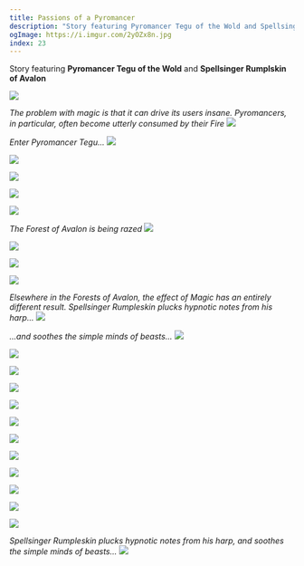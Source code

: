 ```yaml
---
title: Passions of a Pyromancer
description: "Story featuring Pyromancer Tegu of the Wold and Spellsinger Rumplskin of Avalon"
ogImage: https://i.imgur.com/2yOZx8n.jpg
index: 23
---
```


Story featuring **Pyromancer Tegu of the Wold** and **Spellsinger Rumplskin of Avalon**

![](https://i.imgur.com/xLVdBqT.png)

_The problem with magic is that it can drive its users insane. Pyromancers, in particular, often become utterly consumed by their Fire_
![](https://i.imgur.com/ApDR1A6.jpg)

_Enter Pyromancer Tegu..._
![](https://i.imgur.com/1UiHmR1.jpg)

![](https://i.imgur.com/h8KooyM.jpg)

![](https://i.imgur.com/SDQoS9w.jpg)

![](https://i.imgur.com/fiEPsXi.jpg)

![](https://i.imgur.com/Jmj6ivD.jpg)

_The Forest of Avalon is being razed_
![](https://i.imgur.com/MoLjNq3.jpg)

![](https://i.imgur.com/3KyAvOy.jpg)

![](https://i.imgur.com/83dlwS5.jpg)

![](https://i.imgur.com/pgOdxGJ.jpg)

_Elsewhere in the Forests of Avalon, the effect of Magic has an entirely different result. Spellsinger Rumpleskin plucks hypnotic notes from his harp..._
![](https://i.imgur.com/syBZK1t.jpg)

_...and soothes the simple minds of beasts..._
![](https://i.imgur.com/NXF3bhr.jpg)

![](https://i.imgur.com/2yOZx8n.jpg)

![](https://i.imgur.com/MJVPefd.jpg)

![](https://i.imgur.com/9vPlUOB.jpg)

![](https://i.imgur.com/pyBomFl.jpg)

![](https://i.imgur.com/5he676z.jpg)

![](https://i.imgur.com/O4QiTho.jpg)

![](https://i.imgur.com/F8oDLuO.jpg)

![](https://i.imgur.com/yCjLf5J.jpg)

![](https://i.imgur.com/iMlOaxz.jpg)

![](https://i.imgur.com/wqzfsGi.jpg)

![](https://i.imgur.com/Uh7GCTD.jpg)

_Spellsinger Rumpleskin plucks hypnotic notes from his harp, and soothes the simple minds of beasts..._
![](https://i.imgur.com/42th47T.jpg)
